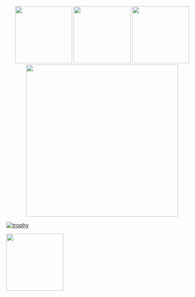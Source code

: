 <div align = "center">
<img src = "https://github-readme-stats.vercel.app/api?username=DiscordFormative&show_icons=true&theme=tokyonight" width = "% 100" height = "150px" />
<img src = "https://github-readme-stats.vercel.app/api/top-langs/?username=DiscordFormative&layout=compact&theme=tokyonight" width = "% 100" height = "150px"  />
<img src="https://github-readme-stats.vercel.app/api/top-langs/?username=DiscordFormative&hide=javascript,html,css&langs_count=8&theme=ayu-mirage" width = "% 100" height = "150px"/>
  <img src= "https://github-profile-trophy.vercel.app/?username=DiscordFormative&theme=chalk)](https://github.com/ryo-ma/github-profile-trophy" width = "% 100" height = "400px"/>

</div>

[![trophy](https://github-profile-trophy.vercel.app/?username=DiscordFormative&theme=chalk)](https://github.com/ryo-ma/github-profile-trophy)

<img src= "https://github-profile-trophy.vercel.app/?username=DiscordFormative&theme=chalk)](https://github.com/ryo-ma/github-profile-trophy" width = "% 100" height = "150px"/>

